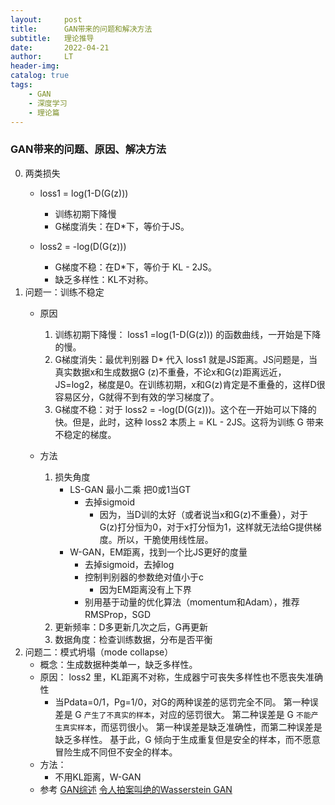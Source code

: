 ```yaml
---
layout:     post
title:      GAN带来的问题和解决方法
subtitle:   理论推导
date:       2022-04-21
author:     LT
header-img: 
catalog: true
tags:
    - GAN
    - 深度学习
    - 理论篇
---
```


### GAN带来的问题、原因、解决方法
0. 两类损失
    - loss1 = log(1-D(G(z)))
        - 训练初期下降慢
        - G梯度消失：在D*下，等价于JS。

    - loss2 = -log(D(G(z)))
        - G梯度不稳：在D*下，等价于 KL - 2JS。
        - 缺乏多样性：KL不对称。
1. 问题一：训练不稳定
    - 原因
        1. 训练初期下降慢： loss1 =log(1-D(G(z))) 的函数曲线，一开始是下降的慢。
        2. G梯度消失：最优判别器 D* 代入 loss1 就是JS距离。JS问题是，当真实数据x和生成数据G (z)不重叠，不论x和G(z)距离远近，JS=log2，梯度是0。在训练初期，x和G(z)肯定是不重叠的，这样D很容易区分，G就得不到有效的学习梯度了。 
        3. G梯度不稳：对于 loss2 = -log(D(G(z)))。这个在一开始可以下降的快。但是，此时，这种 loss2 本质上 = KL - 2JS。这将为训练 G 带来不稳定的梯度。

    - 方法
        1. 损失角度
            - LS-GAN 最小二乘 把0或1当GT
                - 去掉sigmoid
                    - 因为，当D训的太好（或者说当x和G(z)不重叠），对于G(z)打分恒为0，对于x打分恒为1，这样就无法给G提供梯度。所以，干脆使用线性层。
            - W-GAN，EM距离，找到一个比JS更好的度量
                - 去掉sigmoid，去掉log
                - 控制判别器的参数绝对值小于c
                    - 因为EM距离没有上下界
                - 别用基于动量的优化算法（momentum和Adam），推荐RMSProp，SGD
        2. 更新频率：D多更新几次之后，G再更新
        3. 数据角度：检查训练数据，分布是否平衡
2. 问题二：模式坍塌（mode collapse）
    - 概念：生成数据种类单一，缺乏多样性。
    - 原因： loss2 里，KL距离不对称，生成器宁可丧失多样性也不愿丧失准确性
        - 当Pdata=0/1，Pg=1/0，对G的两种误差的惩罚完全不同。
        第一种误差是 G `产生了不真实的样本`，对应的惩罚很大。
        第二种误差是 G `不能产生真实样本`，而惩罚很小。
        第一种误差是缺乏准确性，而第二种误差是缺乏多样性。
        基于此，G 倾向于生成重复但是安全的样本，而不愿意冒险生成不同但不安全的样本。
    - 方法：
        - 不用KL距离，W-GAN
    - 参考 
    [GAN综述](https://mp.weixin.qq.com/s/iLAE_WR-rQrqd4dtYWB_gA)
    [令人拍案叫绝的Wasserstein GAN](https://zhuanlan.zhihu.com/p/25071913)
